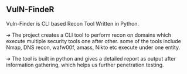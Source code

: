 ##                                                          <centre>VulN-FindeR</centre>

Vuln-Finder is CLI based Recon Tool Written in Python.

➔ The project creates a CLI tool to perform recon on domains which execute multiple security tools one after
other. some of the tools include Nmap, DNS recon, wafw00f, amass, Nikto etc execute under one entity. 

➔ The tool is built in python and gives a detailed report as output after information gathering, which helps us
further penetration testing.

